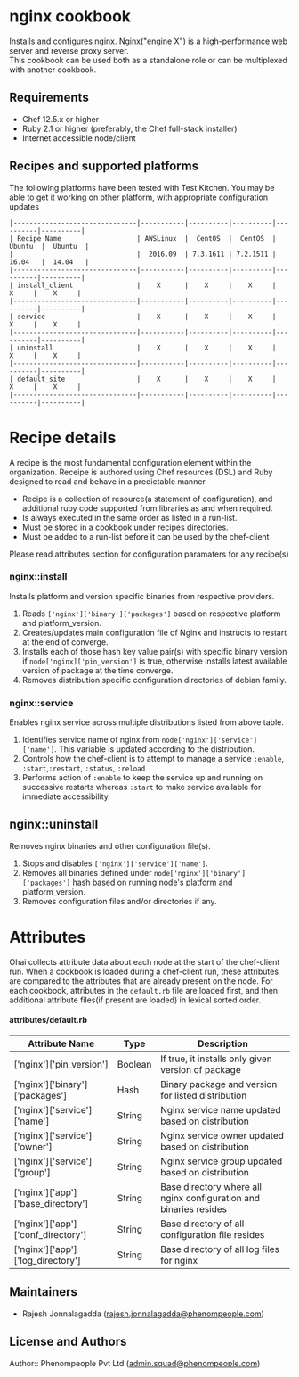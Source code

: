 nginx cookbook
===============

Installs and configures nginx. Nginx("engine X") is a high-performance web server and reverse proxy server.  
This cookbook can be used both as a standalone role or can be multiplexed with another cookbook. 

Requirements
------------
* Chef 12.5.x or higher
* Ruby 2.1 or higher (preferably, the Chef full-stack installer)
* Internet accessible node/client 

Recipes and supported platforms
-------------------------------
The following platforms have been tested with Test Kitchen. You may be 
able to get it working on other platform, with appropriate configuration updates
```
|-------------------------------|-----------|----------|----------|----------|----------|
| Recipe Name                   | AWSLinux  |  CentOS  |  CentOS  |  Ubuntu  |  Ubuntu  |
|                               |  2016.09  | 7.3.1611 | 7.2.1511 |  16.04   |  14.04   | 
|-------------------------------|-----------|----------|----------|----------|----------|
| install_client                |    X      |    X     |    X     |    X     |    X     |    
|-------------------------------|-----------|----------|----------|----------|----------|
| service                       |    X      |    X     |    X     |    X     |    X     |    
|-------------------------------|-----------|----------|----------|----------|----------|
| uninstall                     |    X      |    X     |    X     |    X     |    X     |    
|-------------------------------|-----------|----------|----------|----------|----------|
| default_site                  |    X      |    X     |    X     |    X     |    X     |    
|-------------------------------|-----------|----------|----------|----------|----------|

```
Recipe details
==============

A recipe is the most fundamental configuration element within the organization. Receipe is authored using 
Chef resources (DSL) and Ruby designed to read and behave in a predictable manner.

* Recipe is a collection of resource(a statement of configuration),
  and additional ruby code supported from libraries as and when required.
* Is always executed in the same order as listed in a run-list. 
* Must be stored in a cookbook under recipes directories.
* Must be added to a run-list before it can be used by the chef-client

Please read attributes section for configuration paramaters for any recipe(s)

### nginx::install

Installs platform and version specific binaries from respective providers.    

1. Reads `['nginx']['binary']['packages']` based on respective platform and platform_version.   
1. Creates/updates main configuration file of Nginx and instructs to restart at the end of converge.
1. Installs each of those hash key value pair(s) with specific binary version if `node['nginx]['pin_version']` is true,
   otherwise installs latest available version of package at the time converge.
1. Removes distribution specific configuration directories of debian family.


### nginx::service

Enables nginx service across multiple distributions listed from above table.

1. Identifies service name of nginx from `node['nginx']['service']['name']`. This variable is updated according to the distribution.
1. Controls how the chef-client is to attempt to manage a service `:enable`, `:start`,`:restart`, `:status`, `:reload` 
1. Performs action of `:enable` to keep the service up and running on successive restarts whereas `:start` to make service available for immediate accessibility.

## nginx::uninstall

Removes nginx binaries and other configuration file(s). 

1. Stops and disables `['nginx']['service']['name']`.
1. Removes all binaries defined under `node['nginx']['binary']['packages']` hash based on running node's platform and platform_version.
1. Removes configuration files and/or directories if any.


Attributes
==========

Ohai collects attribute data about each node at the start of the chef-client run.
When a cookbook is loaded during a chef-client run, these attributes are compared to the attributes that are already present on the node.
For each cookbook, attributes in the `default.rb` file are loaded first, and then additional attribute files(if present are loaded) in lexical sorted order.

#### attributes/default.rb

|Attribute Name                                 | Type          | Description                                                          |
|---------------------------------------------- |---------------|----------------------------------------------------------------------|
| ['nginx']['pin_version']                      | Boolean       | If true, it installs only given version of package                   |
| ['nginx']['binary']['packages']               | Hash          | Binary package and version for listed distribution                   | 
| ['nginx']['service']['name']                  | String        | Nginx service name updated based on distribution                     |
| ['nginx']['service']['owner']                 | String        | Nginx service owner updated based on distribution                    |
| ['nginx']['service']['group']                 | String        | Nginx service group updated based on distribution                    |                                          |
| ['nginx']['app']['base_directory']            | String        | Base directory where all nginx configuration and binaries resides    |
| ['nginx']['app']['conf_directory']            | String        | Base directory of all configuration file resides                     |
| ['nginx']['app']['log_directory']             | String        | Base directory of all log files for nginx                            |

## Maintainers

* Rajesh Jonnalagadda (<rajesh.jonnalagadda@phenompeople.com>)

## License and Authors

Author:: Phenompeople Pvt Ltd (<admin.squad@phenompeople.com>)
